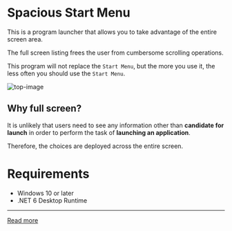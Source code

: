 # Spacious Start Menu

This is a program launcher that allows you to take advantage of the entire screen area.

The full screen listing frees the user from cumbersome scrolling operations.

This program will not replace the `Start Menu`, but the more you use it, the less often you should use the `Start Menu`.

![top-image](https://user-images.githubusercontent.com/99333667/180602979-d84e38ff-e93f-4dbf-85e0-9a8ebbe09634.png)

## Why full screen?

It is unlikely that users need to see any information other than **candidate for launch** in order to perform the task of **launching an application**.

Therefore, the choices are deployed across the entire screen.

# Requirements

- Windows 10 or later
- .NET 6 Desktop Runtime

---

[Read more](https://3xkesgjqsmeqlafumv9qikf8i9y7bf1d6njguxg.github.io/spacious-start-menu/)
